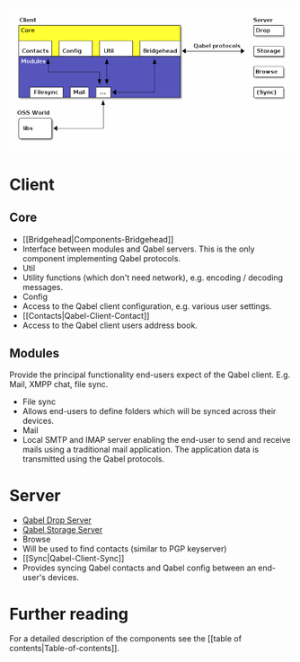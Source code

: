 ![architectural_overview.png](images/architectural_overview.png)

# Client

## Core
* [[Bridgehead|Components-Bridgehead]]
 * Interface between modules and Qabel servers. This is the only component implementing Qabel protocols.
* Util
 * Utility functions (which don't need network), e.g. encoding / decoding messages.
* Config
 * Access to the Qabel client configuration, e.g. various user settings.
* [[Contacts|Qabel-Client-Contact]]
 * Access to the Qabel client users address book.

## Modules
Provide the principal functionality end-users expect of the Qabel client. E.g. Mail, XMPP chat, file sync.
* File sync
 * Allows end-users to define folders which will be synced across their devices.
* Mail
 * Local SMTP and IMAP server enabling the end-user to send and receive mails using a traditional mail application. The application data is transmitted using the Qabel protocols.

# Server
* [Qabel Drop Server](https://github.com/Qabel/qabel-drop/wiki)
* [Qabel Storage Server](https://github.com/Qabel/qabel-storage/wiki)
* Browse
 * Will be used to find contacts (similar to PGP keyserver)
* [[Sync|Qabel-Client-Sync]]
 * Provides syncing Qabel contacts and Qabel config between an end-user's devices.

# Further reading
For a detailed description of the components see the [[table of contents|Table-of-contents]].
